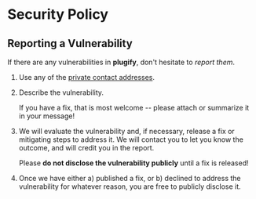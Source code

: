 # Security Policy

## Reporting a Vulnerability

If there are any vulnerabilities in **plugify**, don't hesitate to _report them_.

1. Use any of the [private contact addresses](https://github.com/untrustedmodders/plugify#support).
2. Describe the vulnerability.

   If you have a fix, that is most welcome -- please attach or summarize it in your message!

3. We will evaluate the vulnerability and, if necessary, release a fix or mitigating steps to address it. We will contact you to let you know the outcome, and will credit you in the report.

   Please **do not disclose the vulnerability publicly** until a fix is released!

4. Once we have either a) published a fix, or b) declined to address the vulnerability for whatever reason, you are free to publicly disclose it.
